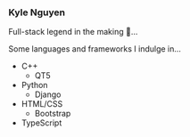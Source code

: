 ### Kyle Nguyen

Full-stack legend in the making 💯...

Some languages and frameworks I indulge in...
* C++ <br>
  * QT5
* Python <br>
  * Django
* HTML/CSS <br>
  * Bootstrap
* TypeScript

